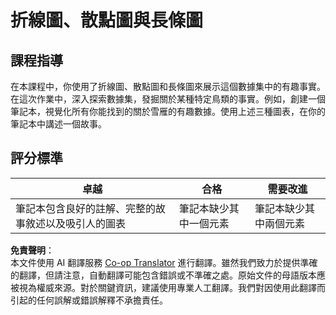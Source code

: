 <!--
CO_OP_TRANSLATOR_METADATA:
{
  "original_hash": "ad163c4fda72c8278280b61cad317ff4",
  "translation_date": "2025-08-25T18:39:22+00:00",
  "source_file": "3-Data-Visualization/09-visualization-quantities/assignment.md",
  "language_code": "tw"
}
-->
# 折線圖、散點圖與長條圖

## 課程指導

在本課程中，你使用了折線圖、散點圖和長條圖來展示這個數據集中的有趣事實。在這次作業中，深入探索數據集，發掘關於某種特定鳥類的事實。例如，創建一個筆記本，視覺化所有你能找到的關於雪雁的有趣數據。使用上述三種圖表，在你的筆記本中講述一個故事。

## 評分標準

卓越 | 合格 | 需要改進
--- | --- | --- |
筆記本包含良好的註解、完整的故事敘述以及吸引人的圖表 | 筆記本缺少其中一個元素 | 筆記本缺少其中兩個元素

**免責聲明**：  
本文件使用 AI 翻譯服務 [Co-op Translator](https://github.com/Azure/co-op-translator) 進行翻譯。雖然我們致力於提供準確的翻譯，但請注意，自動翻譯可能包含錯誤或不準確之處。原始文件的母語版本應被視為權威來源。對於關鍵資訊，建議使用專業人工翻譯。我們對因使用此翻譯而引起的任何誤解或錯誤解釋不承擔責任。